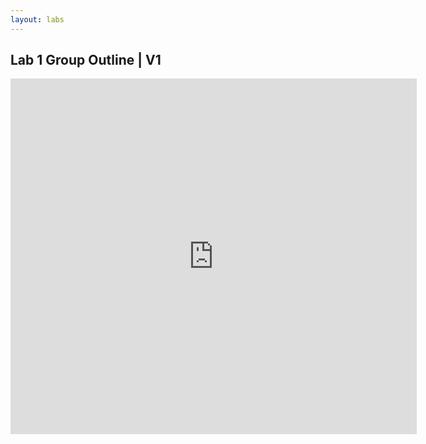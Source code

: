 ```yaml
---
layout: labs
---
```


## Lab 1 Group Outline | V1

<iframe src="https://docs.google.com/document/d/e/2PACX-1vTnT3hWyFb3dM9sBndY0iGByAZXw/edit?usp=sharing" frameborder="0" width="650" height="569" allowfullscreen="true" mozallowfullscreen="true" webkitallowfullscreen="true"></iframe>
